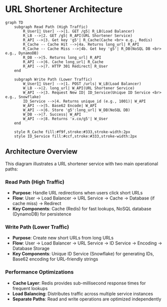 # URL Shortener Architecture

```mermaid
graph TD
    subgraph Read Path (High Traffic)
        R_User[👤 User] -->|1. GET /g5| R_LB(Load Balancer)
        R_LB -->|2. GET /g5| R_API(URL Shortener Service)
        R_API -->|3. Get key 'g5'| R_Cache(Cache <br> e.g., Redis)
        R_Cache -- Cache Hit -->|4a. Returns long_url| R_API
        R_Cache -- Cache Miss -->|4b. Get key 'g5'| R_DB(NoSQL DB <br> e.g., DynamoDB)
        R_DB -->|5. Returns long_url| R_API
        R_API -->|6. Cache long_url| R_Cache
        R_API -->|7. HTTP 301 Redirect| R_User
    end

    subgraph Write Path (Lower Traffic)
        W_User[👤 User] -->|1. POST /urls| W_LB(Load Balancer)
        W_LB -->|2. long_url| W_API(URL Shortener Service)
        W_API -->|3. Request New ID| ID_Service(Unique ID Service <br> e.g., Snowflake)
        ID_Service -->|4. Returns unique_id (e.g., 1001)| W_API
        W_API -->|5. Base62 Encode| W_API
        W_API -->|6. Store 'g5':long_url| W_DB(NoSQL DB)
        W_DB -->|7. Success| W_API
        W_API -->|8. Returns 'x.co/g5'| W_User
    end

    style R_Cache fill:#f9f,stroke:#333,stroke-width:2px
    style ID_Service fill:#ccf,stroke:#333,stroke-width:2px
```

## Architecture Overview

This diagram illustrates a URL shortener service with two main operational paths:

### Read Path (High Traffic)
- **Purpose**: Handle URL redirections when users click short URLs
- **Flow**: User → Load Balancer → URL Service → Cache → Database (if cache miss) → Redirect
- **Key Components**: Cache (Redis) for fast lookups, NoSQL database (DynamoDB) for persistence

### Write Path (Lower Traffic)
- **Purpose**: Create new short URLs from long URLs
- **Flow**: User → Load Balancer → URL Service → ID Service → Encoding → Database Storage
- **Key Components**: Unique ID Service (Snowflake) for generating IDs, Base62 encoding for URL-friendly strings

### Performance Optimizations
- **Cache Layer**: Redis provides sub-millisecond response times for frequent lookups
- **Load Balancing**: Distributes traffic across multiple service instances
- **Separate Paths**: Read and write operations are optimized independently